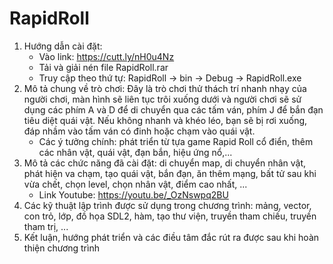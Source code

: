 # RapidRoll
1. Hướng dẫn cài đặt:
   + Vào link: https://cutt.ly/nH0u4Nz
   + Tải và giải nén file RapidRoll.rar
   + Truy cập theo thứ tự: RapidRoll -> bin -> Debug -> RapidRoll.exe
2. Mô tả chung về trò chơi: Đây là trò chơi thử thách trí nhanh nhạy của người chơi, màn hình sẽ liên tục trôi xuống dưới và người chơi sẽ sử dụng các phím A và D để di chuyển qua các tấm ván, phím J để bắn đạn tiêu diệt quái vật. Nếu không nhanh và khéo léo, bạn sẽ bị rơi xuống, đáp nhầm vào tấm ván có đinh hoặc chạm vào quái vật.
   + Các ý tưởng chính: phát triển từ tựa game Rapid Roll cổ điển, thêm các nhân vật, quái vật, đạn bắn, hiệu ứng nổ,...
3. Mô tả các chức năng đã cài đặt: di chuyển map, di chuyển nhân vật, phát hiện va chạm, tạo quái vật, bắn đạn, ăn thêm mạng, bất tử sau khi vừa chết, chọn level, chọn nhân vật, điểm cao nhất, ... 
   + Link Youtube: https://youtu.be/_OzNswpq2BU
4. Các kỹ thuật lập trình được sử dụng trong chương trình: mảng, vector, con trỏ, lớp, đồ họa SDL2, hàm, tạo thư viện, truyền tham chiếu, truyền tham trị, ...
5. Kết luận, hướng phát triển và các điều tâm đắc rút ra được sau khi hoàn thiện chương trình
